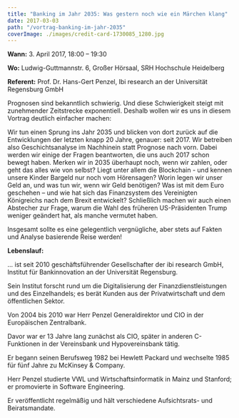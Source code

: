 ```yaml
---
title: "Banking im Jahr 2035: Was gestern noch wie ein Märchen klang"
date: 2017-03-03
path: "/vortrag-banking-im-jahr-2035"
coverImage: ./images/credit-card-1730085_1280.jpg
---
```


**Wann:** 3. April 2017, 18:00 – 19:30

**Wo:** Ludwig-Guttmannstr. 6, Großer Hörsaal, SRH Hochschule Heidelberg

**Referent:** Prof. Dr. Hans-Gert Penzel, Ibi research an der Universität Regensburg GmbH

Prognosen sind bekanntlich schwierig. Und diese Schwierigkeit steigt mit zunehmender Zeitstrecke exponentiell. Deshalb wollen wir es uns in diesem Vortrag deutlich einfacher machen:

Wir tun einen Sprung ins Jahr 2035 und blicken von dort zurück auf die Entwicklungen der letzten knapp 20 Jahre, genauer: seit 2017. Wir betreiben also Geschichtsanalyse im Nachhinein statt Prognose nach vorn. Dabei werden wir einige der Fragen beantworten, die uns auch 2017 schon bewegt haben. Merken wir in 2035 überhaupt noch, wenn wir zahlen, oder geht das alles wie von selbst? Liegt unter allem die Blockchain - und kennen unsere Kinder Bargeld nur noch vom Hörensagen? Worin legen wir unser Geld an, und was tun wir, wenn wir Geld benötigen? Was ist mit dem Euro geschehen – und wie hat sich das Finanzsystem des Vereinigten Königreichs nach dem Brexit entwickelt? Schließlich machen wir auch einen Abstecher zur Frage, warum die Wahl des früheren US-Präsidenten Trump weniger geändert hat, als manche vermutet haben.

Insgesamt sollte es eine gelegentlich vergnügliche, aber stets auf Fakten und Analyse basierende Reise werden!

**Lebenslauf:**

... ist seit 2010 geschäftsführender Gesellschafter der ibi research GmbH, Institut für Bankinnovation an der Universität Regensburg.

Sein Institut forscht rund um die Digitalisierung der Finanzdienstleistungen und des Einzelhandels; es berät Kunden aus der Privatwirtschaft und dem öffentlichen Sektor.

Von 2004 bis 2010 war Herr Penzel Generaldirektor und CIO in der Europäischen Zentralbank.

Davor war er 13 Jahre lang zunächst als CIO, später in anderen C-Funktionen in der Vereinsbank und Hypovereinsbank tätig.

Er begann seinen Berufsweg 1982 bei Hewlett Packard und wechselte 1985 für fünf Jahre zu McKinsey & Company.

Herr Penzel studierte VWL und Wirtschaftsinformatik in Mainz und Stanford; er promovierte in Software Engineering.

Er veröffentlicht regelmäßig und hält verschiedene Aufsichtsrats- und Beiratsmandate.
